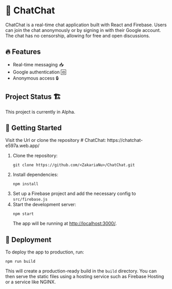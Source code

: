 <h1>💬 ChatChat</h1>
<p>ChatChat is a real-time chat application built with React and Firebase. Users can join the chat anonymously or by signing in with their Google account. The chat has no censorship, allowing for free and open discussions.</p>
<h2>🔥 Features</h2>
<ul>
  <li>Real-time messaging 📥</li>
  <li>Google authentication 🆔</li>
  <li>Anonymous access 🔒</li>
</ul>

## Project Status 🏗️
This project is currently in Alpha. 

<h2>🏁 Getting Started</h2>
Visit the Url or clone the repository
# ChatChat: https://chatchat-e597a.web.app/
<ol>
  <li>Clone the repository:
<pre><code>git clone https://github.com/&lt;ZakariaNu&gt;/ChatChat.git
</code></pre>
</li>
  <li>Install dependencies:
<pre><code>npm install
</code></pre>
</li>
  <li>Set up a Firebase project and add the necessary config to <code>src/firebase.js</code></li>
  <li>Start the development server:
<pre><code>npm start
</code></pre>
The app will be running at <a href="http://localhost:3000/">http://localhost:3000/</a>.</li>

</ol>
<h2>🚀 Deployment</h2>
<p>To deploy the app to production, run:</p>
<pre><code>npm run build
</code></pre>
<p>This will create a production-ready build in the <code>build</code> directory. You can then serve the static files using a hosting service such as Firebase Hosting or a service like NGINX.</p>
